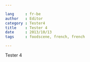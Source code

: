 ```yaml
---

lang     : fr-be
author   : Editor
category : Tester4
title    : Tester 4
date     : 2013/10/13
tags     : foodscene, french, french

---
```


Tester 4

